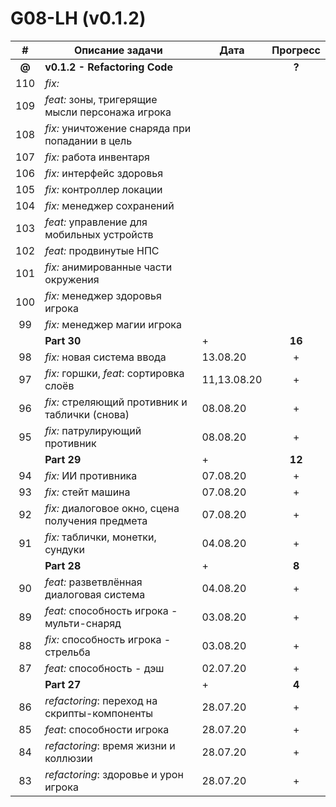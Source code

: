 # G08-LH (v0.1.2)

| # | Описание задачи | Дата | Прогресс |
|:-:| --------------- | ---- | :------: |
| **@** | **v0.1.2 - Refactoring Code** |  | **?** |
|110| *fix:*  |  |  |
|109| *feat:* зоны, тригерящие мысли персонажа игрока |  |  |
|108| *fix:* уничтожение снаряда при попадании в цель |  |  |
|107| *fix:* работа инвентаря |  |  |
|106| *fix:* интерфейс здоровья |  |  |
|105| *fix:* контроллер локации |  |  |
|104| *fix:* менеджер сохранений |  |  |
|103| *feat:* управление для мобильных устройств |  |  |
|102| *feat:* продвинутые НПС |  |  |
|101| *fix:* анимированные части окружения |  |  |
|100| *fix:* менеджер здоровья игрока |  |  |
| 99| *fix:* менеджер магии игрока |  |  |
|   | **Part 30** | + | **16** |
| 98| *fix:* новая система ввода | 13.08.20 | + |
| 97| *fix:* горшки, *feat*: сортировка слоёв | 11,13.08.20 | + |
| 96| *fix:* стреляющий противник и таблички (снова) | 08.08.20 | + |
| 95| *fix:* патрулирующий противник | 08.08.20 | + |
|   | **Part 29** | + | **12** |
| 94| *fix:* ИИ противника | 07.08.20 | + |
| 93| *fix:* стейт машина | 07.08.20 | + |
| 92| *fix:* диалоговое окно, сцена получения предмета | 07.08.20 | + |
| 91| *fix:* таблички, монетки, сундуки | 04.08.20 | + |
|   | **Part 28** | + | **8** |
| 90| *feat:* разветвлённая диалоговая система | 04.08.20 | + |
| 89| *feat:* способность игрока - мульти-снаряд | 03.08.20 | + |
| 88| *fix:* способность игрока - стрельба | 03.08.20 | + |
| 87| *feat:* способность - дэш | 02.07.20 | + |
|   | **Part 27** | + | **4** |
| 86| *refactoring*: переход на скрипты-компоненты | 28.07.20 | + |
| 85| *feat*: способности игрока | 28.07.20 | + |
| 84| *refactoring*: время жизни и коллюзии | 28.07.20 | + |
| 83| *refactoring*: здоровье и урон игрока | 28.07.20 | + |

